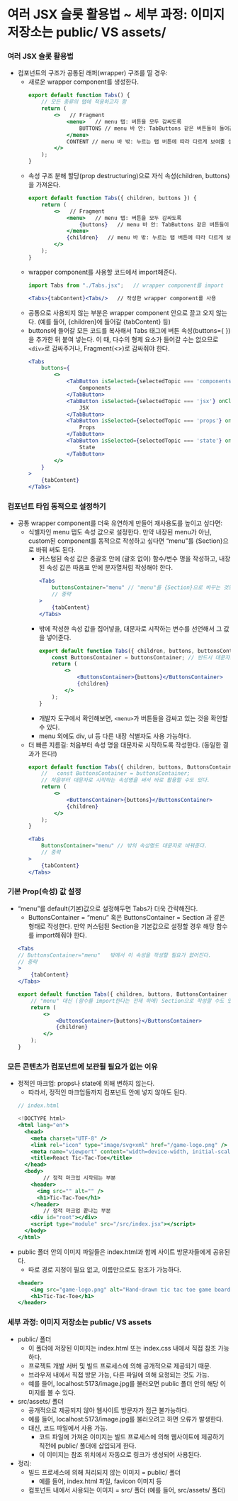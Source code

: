 # 여러 JSX 슬롯 활용법 ~ 세부 과정: 이미지 저장소는 public/ VS assets/

### 여러 JSX 슬롯 활용법

-   컴포넌트의 구조가 공통된 래퍼(wrapper) 구조를 띨 경우:
    -   새로운 wrapper component를 생성한다.
        ```jsx
        export default function Tabs() {
            // 모든 종류의 탭에 적용하고자 함
            return (
                <>   // Fragment
                    <menu>   // menu 탭: 버튼을 모두 감싸도록
                        BUTTONS // menu 바 안: TabButtons 같은 버튼들이 들어감
                    </menu>
                    CONTENT // menu 바 밖: 누르는 탭 버튼에 따라 다르게 보여줄 실제 내용
                </>
            );
        }
        ```
    -   속성 구조 분해 할당(prop destructuring)으로 자식 속성(children, buttons)을 가져온다.
        ```jsx
        export default function Tabs({ children, buttons }) {
            return (
                <>   // Fragment
                    <menu>   // menu 탭: 버튼을 모두 감싸도록
                        {buttons}   // menu 바 안: TabButtons 같은 버튼들이 들어감
                    </menu>
                    {children}   // menu 바 밖: 누르는 탭 버튼에 따라 다르게 보여줄 실제 내용
                </>
            );
        }
        ```
    -   wrapper component를 사용할 코드에서 import해준다.
        ```jsx
        import Tabs from "./Tabs.jsx";   // wrapper component를 import

        <Tabs>{tabContent}<Tabs/>   // 작성한 wrapper component를 사용
        ```
    -   공통으로 사용되지 않는 부분은 wrapper component 안으로 끌고 오지 않는다. (예를 들어, {children}에 들어갈 {tabContent} 등)
    -   buttons에 들어갈 모든 코드를 복사해서 Tabs 태그에 버튼 속성(buttons={ })을 추가한 뒤 붙여 넣는다. 이 때, 다수의 형제 요소가 들어갈 수는 없으므로 ```<div>```로 감싸주거나, Fragment(<>)로 감싸줘야 한다.
        ```jsx
        <Tabs
            buttons={
                <>
                    <TabButton isSelected={selectedTopic === 'components'} onClick={() => handleSelect('components')}>
                        Components
                    </TabButton>
                    <TabButton isSelected={selectedTopic === 'jsx'} onClick={() => handleSelect('jsx')}>
                        JSX
                    </TabButton>
                    <TabButton isSelected={selectedTopic === 'props'} onClick={() => handleSelect('props')}>
                        Props
                    </TabButton>
                    <TabButton isSelected={selectedTopic === 'state'} onClick={() => handleSelect('state')}>
                        State
                    </TabButton>
                </>
            }
        >
            {tabContent}
        </Tabs>
        ```

### 컴포넌트 타입 동적으로 설정하기

-   공통 wrapper component를 더욱 유연하게 만들어 재사용도를 높이고 싶다면:
    -   식별자인 menu 탭도 속성 값으로 설정한다. 만약 내장된 menu가 아닌, custom된 component를 동적으로 작성하고 싶다면 “menu”를 {Section}으로 바꿔 써도 된다.
        -   커스텀된 속성 값은 중괄호 안에 (괄호 없이) 함수/변수 명을 작성하고, 내장된 속성 값은 따옴표 안에 문자열처럼 작성해야 한다.
            ```jsx
            <Tabs
                buttonsContainer="menu" // "menu"를 {Section}으로 바꾸는 것도 가능.
                // 중략
            >
                {tabContent}
            </Tabs>
            ```
        -   밖에 작성한 속성 값을 집어넣을, 대문자로 시작하는 변수를 선언해서 그 값을 넣어준다.
            ```jsx
            export default function Tabs({ children, buttons, buttonsContainer }) {
                const ButtonsContainer = buttonsContainer; // 반드시 대문자로 시작해야!
                return (
                    <>
                        <ButtonsContainer>{buttons}</ButtonsContainer>
                        {children}
                    </>
                );
            }
            ```
        -   개발자 도구에서 확인해보면, ```<menu>```가 버튼들을 감싸고 있는 것을 확인할 수 있다.
        -   menu 외에도 div, ul 등 다른 내장 식별자도 사용 가능하다.
    -   더 빠른 지름길: 처음부터 속성 명을 대문자로 시작하도록 작성한다. (동일한 결과가 뜬다!)
        ```jsx
        export default function Tabs({ children, buttons, ButtonsContainer }) {
            //   const ButtonsContainer = buttonsContainer;
            // 처음부터 대문자로 시작하는 속성명을 써서 바로 활용할 수도 있다.
            return (
                <>
                    <ButtonsContainer>{buttons}</ButtonsContainer>
                    {children}
                </>
            );
        }
        ```
        ```jsx
        <Tabs
            ButtonsContainer="menu" // 밖의 속성명도 대문자로 바꿔준다.
            // 중략
        >
            {tabContent}
        </Tabs>
        ```

### 기본 Prop(속성) 값 설정

-   “menu”를 default(기본)값으로 설정해두면 Tabs가 더욱 간략해진다.
    -   ButtonsContainer = “menu” 혹은 ButtonsContainer = Section 과 같은 형태로 작성한다. 만약 커스텀된 Section을 기본값으로 설정할 경우 해당 함수를 import해줘야 한다.
    ```jsx
    <Tabs
    // ButtonsContainer="menu"   밖에서 이 속성을 작성할 필요가 없어진다.
    // 중략
    >
        {tabContent}
    </Tabs>
    ```
    ```jsx
    export default function Tabs({ children, buttons, ButtonsContainer = 'menu' }) {
        // "menu" 대신 (함수를 import한다는 전제 하에) Section으로 작성할 수도 있다.
        return (
            <>
                <ButtonsContainer>{buttons}</ButtonsContainer>
                {children}
            </>
        );
    }
    ```

### 모든 콘텐츠가 컴포넌트에 보관될 필요가 없는 이유

-   정적인 마크업: props나 state에 의해 변하지 않는다.
    -   따라서, 정적인 마크업들까지 컴포넌트 안에 넣지 않아도 된다.
    ```jsx
    // index.html

    <!DOCTYPE html>
    <html lang="en">
      <head>
        <meta charset="UTF-8" />
        <link rel="icon" type="image/svg+xml" href="/game-logo.png" />
        <meta name="viewport" content="width=device-width, initial-scale=1.0" />
        <title>React Tic-Tac-Toe</title>
      </head>
      <body>
    		// 정적 마크업 시작되는 부분
        <header>
          <img src="" alt="" />
          <h1>Tic-Tac-Toe</h1>
        </header>
    		// 정적 마크업 끝나는 부분
        <div id="root"></div>
        <script type="module" src="/src/index.jsx"></script>
      </body>
    </html>
    ```
-   public 폴더 안의 이미지 파일들은 index.html과 함께 사이트 방문자들에게 공유된다.
    -   따로 경로 지정이 필요 없고, 이름만으로도 참조가 가능하다.
    ```jsx
    <header>
        <img src="game-logo.png" alt="Hand-drawn tic tac toe game board" />
        <h1>Tic-Tac-Toe</h1>
    </header>
    ```

### 세부 과정: 이미지 저장소는 public/ VS assets

-   public/ 폴더
    -   이 폴더에 저장된 이미지는 index.html 또는 index.css 내에서 직접 참조 가능하다.
    -   프로젝트 개발 서버 및 빌드 프로세스에 의해 공개적으로 제공되기 때문.
    -   브라우저 내에서 직접 방문 가능, 다른 파일에 의해 요청되는 것도 가능.
    -   예를 들어, localhost:5173/image.jpg를 불러오면 public 폴더 안의 해당 이미지를 볼 수 있다.
-   src/assets/ 폴더
    -   공개적으로 제공되지 않아 웹사이트 방문자가 접근 불가능하다.
    -   예를 들어, localhost:5173/image.jpg를 불러오려고 하면 오류가 발생한다.
    -   대신, 코드 파일에서 사용 가능.
        -   코드 파일에 가져온 이미지는 빌드 프로세스에 의해 웹사이트에 제공하기 직전에 public/ 폴더에 삽입되게 한다.
        -   이 이미지는 참조 위치에서 자동으로 링크가 생성되어 사용된다.
-   정리:
    -   빌드 프로세스에 의해 처리되지 않는 이미지 = public/ 폴더
        -   예를 들어, index.html 파일, favicon 이미지 등
    -   컴포넌트 내에서 사용되는 이미지 = src/ 폴더 (예를 들어, src/assets/ 폴더)
